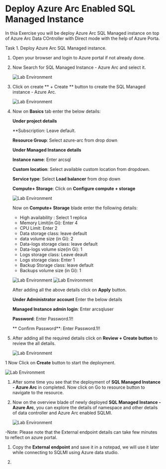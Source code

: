 # Deploy Azure Arc Enabled SQL Managed Instance

  In thia Exercise you will be deploy Azure Arc SQL Managed instance on top of Azure Arc Data COntroller with Direct mode with the help of Azure Porta.
 
 
 Task 1. Deploy Azure Arc SQL Managed instance.
 
 1. Open your browser and login to Azure portal if not already done.

1. Now Search for SQL Managed Instance -  Azure Arc and select it.

   ![](.././media/27.png "Lab Environment")
   
1. Click on create ** + Create ** button to create the SQL Managed instance - Azure Arc.

   ![](.././media/28.png "Lab Environment")
 
1. Now on **Basics** tab enter the below details:
 
 
   **Under project details**
    
    **Subscription: Leave default.
    
    **Resource Group**: Select azure-arc from drop down
    
     
   
   **Under Managed Instance details**
   
    **Instance name**: Enter arcsql
  
    **Custom location**: Select available custom location from dropdown.
   
    **Service type**: Select **Load balancer** from drop down
    
    **Compute+ Storage**: Click on **Configure compute + storage**
      
      ![](.././media/29.png "Lab Environment")
      
      
    Now on     **Compute+ Storage** blade enter the following details:
    
     * High availability : Select 1 replica
     * Memory Limit(in Gi): Enter 4
     * CPU Limit: Enter 2
     * Data storage class: leave default
     * data volume size (in Gi): 2
     * Data-logs storage class: leave default
     * Data-logs volume size(in Gi): 1
     * Logs storage class: Leave deault
     * Logs storage class: Enter 1
     * Backup Storage class: leave default
     * Backups volume size (in Gi): 1
    
      ![](.././media/30.png "Lab Environment")
      ![](.././media/31.png "Lab Environment")
    
    After adding all the above details click on **Apply** button.
    
    **Under Administrator account** Enter the below details
    
     **Managed Instance admin login**:  Enter arcsqluser
   
     **Password**: Enter Password.1!!
     
     ** Confirm Password**: Enter Password.1!!
  
1. After adding all the required details click on **Review + Create button** to review the all details.
    
    ![](.././media/32.png "Lab Environment")
    
1  Now Click on **Create** button to start the deployment.  
 
   ![](.././media/33.png "Lab Environment")
 
1. After some time you see that the deployment of **SQL Managed Instance - Azure Arc** in completed. Now click on Go to resource button to navigate to the resource.

1. Now on the overview blade of newly deployed **SQL Managed Instance - Azure Arc**, you can explore the details of namespace and other details of data controller and Azure Arc enabled SQLMI.

    ![](.././media/34.png "Lab Environment")

  -Note: Please note that the External endpoint details can take few minutes to reflect on azure portal.
 
1. Copy the **External endpoint** and save it in a notepad, we will use it later while connecting to SQLMI using Azure data studio.

1.
